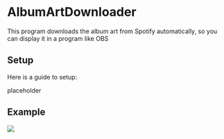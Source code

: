 # AlbumArtDownloader

This program downloads the album art from Spotify automatically, so you can display it in a program like OBS

## Setup
Here is a guide to setup:

placeholder 


## Example

[![](http://img.youtube.com/vi/dY8SbWbLUvc/0.jpg)](http://www.youtube.com/watch?v=dY8SbWbLUvc "Example")
